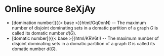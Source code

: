 # Online source 8eXjAy

* [domination number]({{< base >}}html/Gq0onN) -- The maximum number of disjoint dominating sets in a domatic partition of a graph $G$ is called its domatic number $d(G)$. 
* [domatic number]({{< base >}}html/KRV6tI) -- The maximum number of disjoint dominating sets in a domatic partition of a graph $G$ is called its domatic number $d(G)$. 